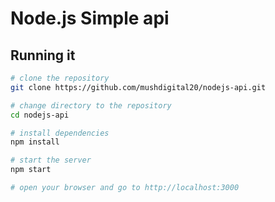 # Node.js Simple api

## Running it
```bash
# clone the repository
git clone https://github.com/mushdigital20/nodejs-api.git

# change directory to the repository
cd nodejs-api

# install dependencies
npm install

# start the server
npm start 

# open your browser and go to http://localhost:3000
```